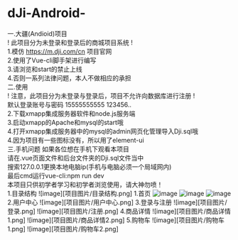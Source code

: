 ﻿# dJi-Android-
一.大疆(Andioid)项目</br>
! 此项目分为未登录和登录后的商城项目系统 !</br>
1.模仿 https://m.dji.com/cn 项目官网</br>
2.使用了Vue-cli脚手架进行编写</br>
3.请浏览和start的禁止上线</br>
4.否则一系列法律问题，本人不做相应的承担</br>
二.使用</br>
! 注意，此项目分为未登录与登录后，项目不允许向数据库进行注册 !</br>
默认登录账号与密码  15555555555 123456..</br>
2.下载xmapp集成服务器软件和node.js服务端</br>
3.启动xmapp的Apache和mysql的start哦</br>
4.打开xmapp集成服务器中的mysql的admin网页化管理导入Dji.sql哦</br>
4.因为项目有一些图标没有，所以用了element-ui</br>
三.手机问题
如果各位想在手机下观看本项目</br>
请在.vue页面文件和后台文件夹的Dji.sql文件当中</br>
搜索127.0.0.1更换本地电脑ip(手机与电脑必须一个局域网内)</br>
最后cmd运行vue-cli:npm run dev</br>
本项目只供初学者学习和初学者浏览使用，请大神勿喷！</br>
1.目录结构
![image][项目图片/目录结构.png]
1.首页
![image](https://github.com/PgYw/dJi-Android-/blob/master/%E9%A1%B9%E7%9B%AE%E5%9B%BE%E7%89%87/%E9%A6%96%E9%A1%B51.PNG)
![image](https://github.com/PgYw/dJi-Android-/blob/master/%E9%A1%B9%E7%9B%AE%E5%9B%BE%E7%89%87/%E9%A6%96%E9%A1%B52.PNG)
![image](https://github.com/PgYw/dJi-Android-/blob/master/%E9%A1%B9%E7%9B%AE%E5%9B%BE%E7%89%87/%E9%A6%96%E9%A1%B5%E4%BA%8C%E7%BA%A7%E5%88%86%E7%B1%BB%E5%AF%BC%E8%88%AA.PNG)
2.用户中心
![image][项目图片/用户中心.png]
3.登录与注册
![image][项目图片/登录.png]
![image][项目图片/注册.png]
4.商品详情
![image][项目图片/商品详情1.png]
![image][项目图片/商品详情2.png]
5.购物车
![image][项目图片/购物车1.png]
![image][项目图片/购物车2.png]
